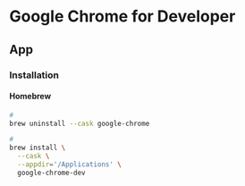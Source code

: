 # Google Chrome for Developer

## App

### Installation

#### Homebrew

```sh
#
brew uninstall --cask google-chrome

#
brew install \
  --cask \
  --appdir='/Applications' \
  google-chrome-dev
```

